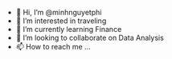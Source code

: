 - 👋 Hi, I’m @minhnguyetphi
- 👀 I’m interested in traveling
- 🌱 I’m currently learning Finance
- 💞️ I’m looking to collaborate on Data Analysis
- 📫 How to reach me ...

<!---
minhnguyetphi/minhnguyetphi is a ✨ special ✨ repository because its `README.md` (this file) appears on your GitHub profile.
You can click the Preview link to take a look at your changes.
--->
